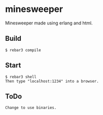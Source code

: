 minesweeper
=====

Minesweeper made using erlang and html.

Build
-----

    $ rebar3 compile


Start
----

    $ rebar3 shell
    Then type "localhost:1234" into a browser.


ToDo
----

    Change to use binaries.